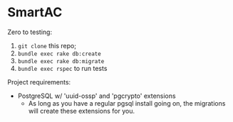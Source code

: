 # SmartAC

Zero to testing:

1. `git clone` this repo;
1. `bundle exec rake db:create`
1. `bundle exec rake db:migrate`
1. `bundle exec rspec` to run tests

Project requirements:

+ PostgreSQL w/ 'uuid-ossp' and 'pgcrypto' extensions
  + As long as you have a regular pgsql install going on, the migrations
  will create these extensions for you.